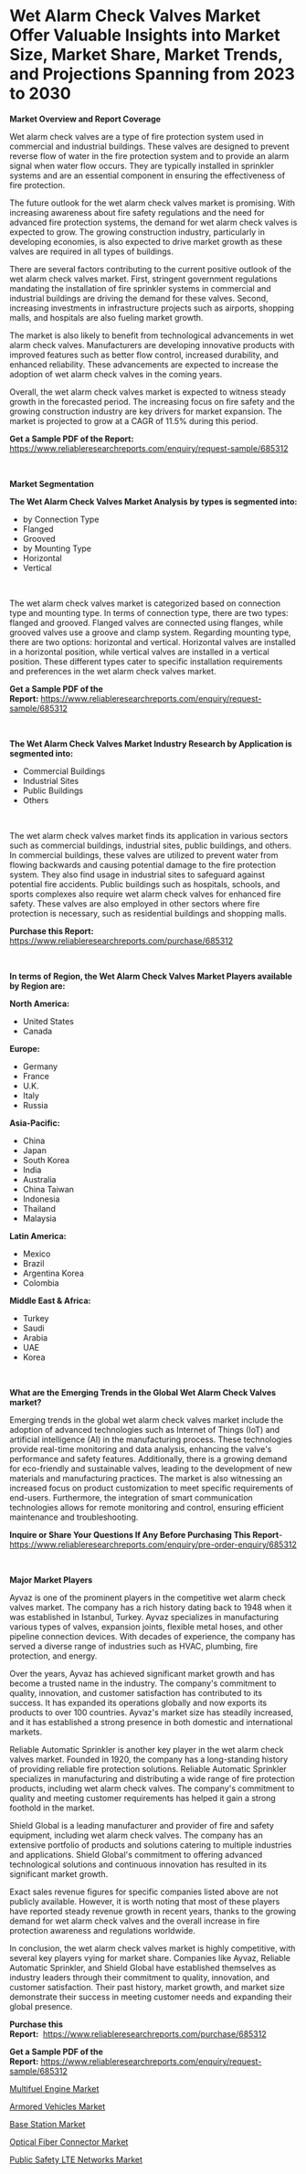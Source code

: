 <p><h1>Wet Alarm Check Valves Market Offer Valuable Insights into Market Size, Market Share, Market Trends, and Projections Spanning from 2023 to 2030</h1></p><p><strong>Market Overview and Report Coverage</strong></p>
<p><p>Wet alarm check valves are a type of fire protection system used in commercial and industrial buildings. These valves are designed to prevent reverse flow of water in the fire protection system and to provide an alarm signal when water flow occurs. They are typically installed in sprinkler systems and are an essential component in ensuring the effectiveness of fire protection.</p><p>The future outlook for the wet alarm check valves market is promising. With increasing awareness about fire safety regulations and the need for advanced fire protection systems, the demand for wet alarm check valves is expected to grow. The growing construction industry, particularly in developing economies, is also expected to drive market growth as these valves are required in all types of buildings.</p><p>There are several factors contributing to the current positive outlook of the wet alarm check valves market. First, stringent government regulations mandating the installation of fire sprinkler systems in commercial and industrial buildings are driving the demand for these valves. Second, increasing investments in infrastructure projects such as airports, shopping malls, and hospitals are also fueling market growth.</p><p>The market is also likely to benefit from technological advancements in wet alarm check valves. Manufacturers are developing innovative products with improved features such as better flow control, increased durability, and enhanced reliability. These advancements are expected to increase the adoption of wet alarm check valves in the coming years.</p><p>Overall, the wet alarm check valves market is expected to witness steady growth in the forecasted period. The increasing focus on fire safety and the growing construction industry are key drivers for market expansion. The market is projected to grow at a CAGR of 11.5% during this period.</p></p>
<p><strong>Get a Sample PDF of the Report:</strong> <a href="https://www.reliableresearchreports.com/enquiry/request-sample/685312">https://www.reliableresearchreports.com/enquiry/request-sample/685312</a></p>
<p>&nbsp;</p>
<p><strong>Market Segmentation</strong></p>
<p><strong>The Wet Alarm Check Valves Market Analysis by types is segmented into:</strong></p>
<p><ul><li>by Connection Type</li><li>Flanged</li><li>Grooved</li><li>by Mounting Type</li><li>Horizontal</li><li>Vertical</li></ul></p>
<p>&nbsp;</p>
<p><p>The wet alarm check valves market is categorized based on connection type and mounting type. In terms of connection type, there are two types: flanged and grooved. Flanged valves are connected using flanges, while grooved valves use a groove and clamp system. Regarding mounting type, there are two options: horizontal and vertical. Horizontal valves are installed in a horizontal position, while vertical valves are installed in a vertical position. These different types cater to specific installation requirements and preferences in the wet alarm check valves market.</p></p>
<p><strong>Get a Sample PDF of the Report:</strong>&nbsp;<a href="https://www.reliableresearchreports.com/enquiry/request-sample/685312">https://www.reliableresearchreports.com/enquiry/request-sample/685312</a></p>
<p>&nbsp;</p>
<p><strong>The Wet Alarm Check Valves Market Industry Research by Application is segmented into:</strong></p>
<p><ul><li>Commercial Buildings</li><li>Industrial Sites</li><li>Public Buildings</li><li>Others</li></ul></p>
<p>&nbsp;</p>
<p><p>The wet alarm check valves market finds its application in various sectors such as commercial buildings, industrial sites, public buildings, and others. In commercial buildings, these valves are utilized to prevent water from flowing backwards and causing potential damage to the fire protection system. They also find usage in industrial sites to safeguard against potential fire accidents. Public buildings such as hospitals, schools, and sports complexes also require wet alarm check valves for enhanced fire safety. These valves are also employed in other sectors where fire protection is necessary, such as residential buildings and shopping malls.</p></p>
<p><strong>Purchase this Report:</strong>&nbsp; <a href="https://www.reliableresearchreports.com/purchase/685312">https://www.reliableresearchreports.com/purchase/685312</a></p>
<p>&nbsp;</p>
<p><strong>In terms of Region, the Wet Alarm Check Valves Market Players available by Region are:</strong></p>
<p>
    <p> <strong> North America: </strong>
        <ul>
            <li>United States</li>
            <li>Canada</li>
        </ul>
        </p> 
    <p> <strong> Europe: </strong>
        <ul>
            <li>Germany</li>
            <li>France</li>
            <li>U.K.</li>
            <li>Italy</li>
            <li>Russia</li>
        </ul>
        </p> 
    <p> <strong> Asia-Pacific: </strong>
        <ul>
            <li>China</li>
            <li>Japan</li>
            <li>South Korea</li>
            <li>India</li>
            <li>Australia</li>
            <li>China Taiwan</li>
            <li>Indonesia</li>
            <li>Thailand</li>
            <li>Malaysia</li>
        </ul>
        </p> 
    <p> <strong> Latin America: </strong>
        <ul>
            <li>Mexico</li>
            <li>Brazil</li>
            <li>Argentina Korea</li>
            <li>Colombia</li>
        </ul>
        </p> 
    <p> <strong> Middle East & Africa: </strong>
        <ul>
            <li>Turkey</li>
            <li>Saudi</li>
            <li>Arabia</li>
            <li>UAE</li>
            <li>Korea</li>
        </ul>
    </p>
    </p>
<p>&nbsp;</p>
<p><strong>What are the Emerging Trends in the Global Wet Alarm Check Valves market?</strong></p>
<p><p>Emerging trends in the global wet alarm check valves market include the adoption of advanced technologies such as Internet of Things (IoT) and artificial intelligence (AI) in the manufacturing process. These technologies provide real-time monitoring and data analysis, enhancing the valve's performance and safety features. Additionally, there is a growing demand for eco-friendly and sustainable valves, leading to the development of new materials and manufacturing practices. The market is also witnessing an increased focus on product customization to meet specific requirements of end-users. Furthermore, the integration of smart communication technologies allows for remote monitoring and control, ensuring efficient maintenance and troubleshooting.</p></p>
<p><strong>Inquire or Share Your Questions If Any Before Purchasing This Report</strong>- <a href="https://www.reliableresearchreports.com/enquiry/pre-order-enquiry/685312">https://www.reliableresearchreports.com/enquiry/pre-order-enquiry/685312</a></p>
<p>&nbsp;</p>
<p><strong>Major Market Players</strong></p>
<p><p>Ayvaz is one of the prominent players in the competitive wet alarm check valves market. The company has a rich history dating back to 1948 when it was established in Istanbul, Turkey. Ayvaz specializes in manufacturing various types of valves, expansion joints, flexible metal hoses, and other pipeline connection devices. With decades of experience, the company has served a diverse range of industries such as HVAC, plumbing, fire protection, and energy.</p><p>Over the years, Ayvaz has achieved significant market growth and has become a trusted name in the industry. The company's commitment to quality, innovation, and customer satisfaction has contributed to its success. It has expanded its operations globally and now exports its products to over 100 countries. Ayvaz's market size has steadily increased, and it has established a strong presence in both domestic and international markets.</p><p>Reliable Automatic Sprinkler is another key player in the wet alarm check valves market. Founded in 1920, the company has a long-standing history of providing reliable fire protection solutions. Reliable Automatic Sprinkler specializes in manufacturing and distributing a wide range of fire protection products, including wet alarm check valves. The company's commitment to quality and meeting customer requirements has helped it gain a strong foothold in the market.</p><p>Shield Global is a leading manufacturer and provider of fire and safety equipment, including wet alarm check valves. The company has an extensive portfolio of products and solutions catering to multiple industries and applications. Shield Global's commitment to offering advanced technological solutions and continuous innovation has resulted in its significant market growth.</p><p>Exact sales revenue figures for specific companies listed above are not publicly available. However, it is worth noting that most of these players have reported steady revenue growth in recent years, thanks to the growing demand for wet alarm check valves and the overall increase in fire protection awareness and regulations worldwide.</p><p>In conclusion, the wet alarm check valves market is highly competitive, with several key players vying for market share. Companies like Ayvaz, Reliable Automatic Sprinkler, and Shield Global have established themselves as industry leaders through their commitment to quality, innovation, and customer satisfaction. Their past history, market growth, and market size demonstrate their success in meeting customer needs and expanding their global presence.</p></p>
<p><strong>Purchase this Report:</strong>&nbsp;&nbsp;<a href="https://www.reliableresearchreports.com/purchase/685312">https://www.reliableresearchreports.com/purchase/685312</a></p>
<p></p>
<p><strong>Get a Sample PDF of the Report:</strong>&nbsp;<a href="https://www.reliableresearchreports.com/enquiry/request-sample/685312">https://www.reliableresearchreports.com/enquiry/request-sample/685312</a></p>
<p><p><a href="https://www.linkedin.com/pulse/multifuel-engine-market-size-share-global-analysis-report-bkqrf/">Multifuel Engine Market</a></p><p><a href="https://www.linkedin.com/pulse/armored-vehicles-market-size-share-amp-trends-analysis-report/">Armored Vehicles Market</a></p><p><a href="https://medium.com/@jaylonlesch/base-station-market-size-reveals-the-best-marketing-channels-in-global-industry-baaadec15b7f">Base Station Market</a></p><p><a href="https://medium.com/@christianhunter987/optical-fiber-connector-market-insight-market-trends-growth-forecasted-from-2023-to-2030-0adfe7e45f8b">Optical Fiber Connector Market</a></p><p><a href="https://www.linkedin.com/pulse/public-safety-lte-networks-market-size-growth-forecast-x2f9f/">Public Safety LTE Networks Market</a></p></p>
